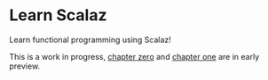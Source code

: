 # Learn Scalaz
Learn functional programming using Scalaz! 

This is a work in progress, [chapter zero](ch00_implicits.md) and [chapter one](ch01.md) are in early preview.
